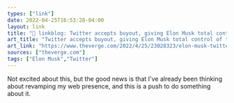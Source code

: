 ```yaml
---
types: ["link"]
date: 2022-04-25T16:53:28-04:00
layout: link
title: "🔗 linkblog: Twitter accepts buyout, giving Elon Musk total control of the company - The Verge'"
art_title: "Twitter accepts buyout, giving Elon Musk total control of the company - The Verge"
art_link: "https://www.theverge.com/2022/4/25/23028323/elon-musk-twitter-offer-buyout-hostile-takeover-ownership"
sources: ["theverge.com"]
tags: ["Elon Musk","Twitter"]
---
```

Not excited about this, but the good news is that I've already been thinking about revamping my web presence, and this is a push to do something about it.
